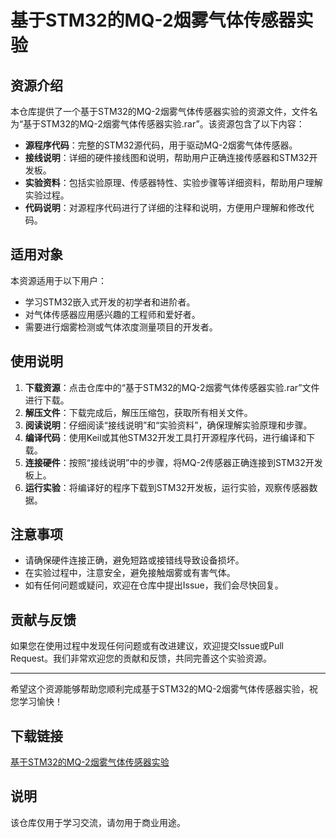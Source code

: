 # 基于STM32的MQ-2烟雾气体传感器实验

## 资源介绍

本仓库提供了一个基于STM32的MQ-2烟雾气体传感器实验的资源文件，文件名为“基于STM32的MQ-2烟雾气体传感器实验.rar”。该资源包含了以下内容：

- **源程序代码**：完整的STM32源代码，用于驱动MQ-2烟雾气体传感器。
- **接线说明**：详细的硬件接线图和说明，帮助用户正确连接传感器和STM32开发板。
- **实验资料**：包括实验原理、传感器特性、实验步骤等详细资料，帮助用户理解实验过程。
- **代码说明**：对源程序代码进行了详细的注释和说明，方便用户理解和修改代码。

## 适用对象

本资源适用于以下用户：

- 学习STM32嵌入式开发的初学者和进阶者。
- 对气体传感器应用感兴趣的工程师和爱好者。
- 需要进行烟雾检测或气体浓度测量项目的开发者。

## 使用说明

1. **下载资源**：点击仓库中的“基于STM32的MQ-2烟雾气体传感器实验.rar”文件进行下载。
2. **解压文件**：下载完成后，解压压缩包，获取所有相关文件。
3. **阅读说明**：仔细阅读“接线说明”和“实验资料”，确保理解实验原理和步骤。
4. **编译代码**：使用Keil或其他STM32开发工具打开源程序代码，进行编译和下载。
5. **连接硬件**：按照“接线说明”中的步骤，将MQ-2传感器正确连接到STM32开发板上。
6. **运行实验**：将编译好的程序下载到STM32开发板，运行实验，观察传感器数据。

## 注意事项

- 请确保硬件连接正确，避免短路或接错线导致设备损坏。
- 在实验过程中，注意安全，避免接触烟雾或有害气体。
- 如有任何问题或疑问，欢迎在仓库中提出Issue，我们会尽快回复。

## 贡献与反馈

如果您在使用过程中发现任何问题或有改进建议，欢迎提交Issue或Pull Request。我们非常欢迎您的贡献和反馈，共同完善这个实验资源。

---

希望这个资源能够帮助您顺利完成基于STM32的MQ-2烟雾气体传感器实验，祝您学习愉快！

## 下载链接
[基于STM32的MQ-2烟雾气体传感器实验](https://pan.quark.cn/s/615571bbb25f)

## 说明

该仓库仅用于学习交流，请勿用于商业用途。
